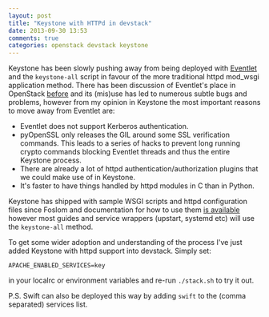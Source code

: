 ```yaml
---
layout: post
title: "Keystone with HTTPd in devstack"
date: 2013-09-30 13:53
comments: true
categories: openstack devstack keystone
---
```


Keystone has been slowly pushing away from being deployed with [Eventlet](http://eventlet.net) and the ``keystone-all`` script in favour of the more traditional httpd mod\_wsgi application method.
There has been discussion of Eventlet's place in OpenStack [before](http://davidhadas.wordpress.com/2012/05/14/asynchronousio/) and its (mis)use has led to numerous subtle bugs and problems, however from my opinion in Keystone the most important reasons to move away from Eventlet are:

* Eventlet does not support Kerberos authentication.
* pyOpenSSL only releases the GIL around some SSL verification commands.
  This leads to a series of hacks to prevent long running crypto commands blocking Eventlet threads and thus the entire Keystone process.
* There are already a lot of httpd authentication/authorization plugins that we could make use of in Keystone.
* It's faster to have things handled by httpd modules in C than in Python.

Keystone has shipped with sample WSGI scripts and httpd configuration files since Foslom and documentation for how to use them [is available](http://docs.openstack.org/developer/keystone/apache-httpd.html) however most guides and service wrappers (upstart, systemd etc) will use the ``keystone-all`` method.

To get some wider adoption and understanding of the process I've just added Keystone with httpd support into devstack.
Simply set:
```
APACHE_ENABLED_SERVICES=key
```
in your localrc or environment variables and re-run ``./stack.sh`` to try it out.

P.S. Swift can also be deployed this way by adding ``swift`` to the (comma separated) services list.
